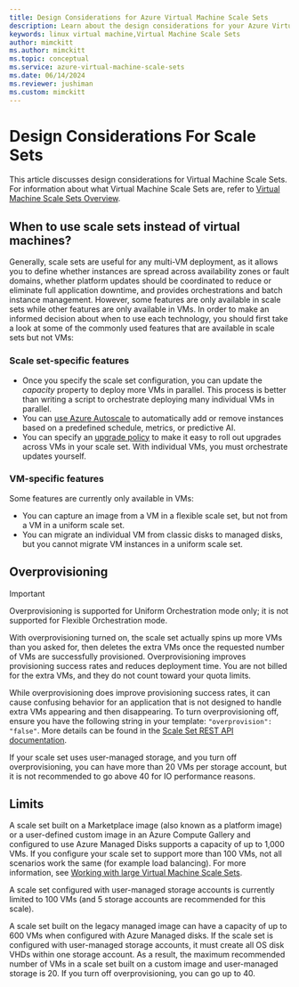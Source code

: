 ```yaml
---
title: Design Considerations for Azure Virtual Machine Scale Sets
description: Learn about the design considerations for your Azure Virtual Machine Scale Sets. Compare scale sets features with VM features.
keywords: linux virtual machine,Virtual Machine Scale Sets
author: mimckitt
ms.author: mimckitt
ms.topic: conceptual
ms.service: azure-virtual-machine-scale-sets
ms.date: 06/14/2024
ms.reviewer: jushiman
ms.custom: mimckitt
---
```


# Design Considerations For Scale Sets

This article discusses design considerations for Virtual Machine Scale Sets. For information about what Virtual Machine Scale Sets are, refer to [Virtual Machine Scale Sets Overview](./overview.md).

## When to use scale sets instead of virtual machines?
Generally, scale sets are useful for any multi-VM deployment, as it allows you to define whether instances are spread across availability zones or fault domains, whether platform updates should be coordinated to reduce or eliminate full application downtime, and provides orchestrations and batch instance management. However, some features are only available in scale sets while other features are only available in VMs. In order to make an informed decision about when to use each technology, you should first take a look at some of the commonly used features that are available in scale sets but not VMs:

### Scale set-specific features

- Once you specify the scale set configuration, you can update the *capacity* property to deploy more VMs in parallel. This process is better than writing a script to orchestrate deploying many individual VMs in parallel.
- You can [use Azure Autoscale](./virtual-machine-scale-sets-autoscale-overview.md) to automatically add or remove instances based on a predefined schedule, metrics, or predictive AI.
- You can specify an [upgrade policy](./virtual-machine-scale-sets-upgrade-scale-set.md) to make it easy to roll out upgrades across VMs in your scale set. With individual VMs, you must orchestrate updates yourself.

### VM-specific features

Some features are currently only available in VMs:

- You can capture an image from a VM in a flexible scale set, but not from a VM in a uniform scale set.
- You can migrate an individual VM from classic disks to managed disks, but you cannot migrate VM instances in a uniform scale set.

## Overprovisioning

> [!IMPORTANT]
> Overprovisioning is supported for Uniform Orchestration mode only; it is not supported for Flexible Orchestration mode.

With overprovisioning turned on, the scale set actually spins up more VMs than you asked for, then deletes the extra VMs once the requested number of VMs are successfully provisioned. Overprovisioning improves provisioning success rates and reduces deployment time. You are not billed for the extra VMs, and they do not count toward your quota limits.

While overprovisioning does improve provisioning success rates, it can cause confusing behavior for an application that is not designed to handle extra VMs appearing and then disappearing. To turn overprovisioning off, ensure you have the following string in your template: `"overprovision": "false"`. More details can be found in the [Scale Set REST API documentation](/rest/api/virtualmachinescalesets/create-or-update-a-set).

If your scale set uses user-managed storage, and you turn off overprovisioning, you can have more than 20 VMs per storage account, but it is not recommended to go above 40 for IO performance reasons. 

## Limits
A scale set built on a Marketplace image (also known as a platform image) or a user-defined custom image in an Azure Compute Gallery and configured to use Azure Managed Disks supports a capacity of up to 1,000 VMs. If you configure your scale set to support more than 100 VMs, not all scenarios work the same (for example load balancing). For more information, see [Working with large Virtual Machine Scale Sets](virtual-machine-scale-sets-placement-groups.md). 

A scale set configured with user-managed storage accounts is currently limited to 100 VMs (and 5 storage accounts are recommended for this scale).

A scale set built on the legacy managed image can have a capacity of up to 600 VMs when configured with Azure Managed disks. If the scale set is configured with user-managed storage accounts, it must create all OS disk VHDs within one storage account. As a result, the maximum recommended number of VMs in a scale set built on a custom image and user-managed storage is 20. If you turn off overprovisioning, you can go up to 40.
